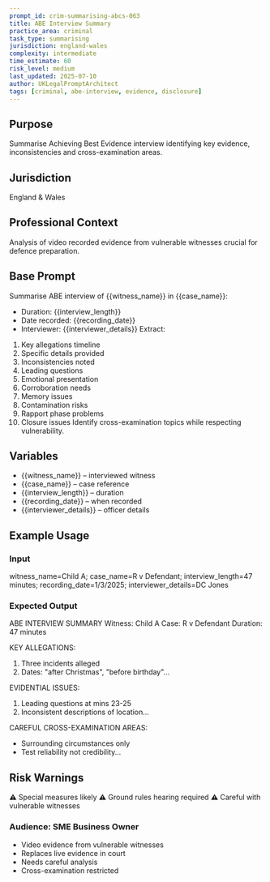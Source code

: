 ```yaml
---
prompt_id: crim-summarising-abcs-063
title: ABE Interview Summary
practice_area: criminal
task_type: summarising
jurisdiction: england-wales
complexity: intermediate
time_estimate: 60
risk_level: medium
last_updated: 2025-07-10
author: UKLegalPromptArchitect
tags: [criminal, abe-interview, evidence, disclosure]
---
```


## Purpose
Summarise Achieving Best Evidence interview identifying key evidence, inconsistencies and cross-examination areas.

## Jurisdiction
England & Wales

## Professional Context
Analysis of video recorded evidence from vulnerable witnesses crucial for defence preparation.

## Base Prompt
Summarise ABE interview of {{witness_name}} in {{case_name}}:
- Duration: {{interview_length}}
- Date recorded: {{recording_date}}
- Interviewer: {{interviewer_details}}
Extract:
1. Key allegations timeline
2. Specific details provided
3. Inconsistencies noted
4. Leading questions
5. Emotional presentation
6. Corroboration needs
7. Memory issues
8. Contamination risks
9. Rapport phase problems
10. Closure issues
Identify cross-examination topics while respecting vulnerability.

## Variables
- {{witness_name}} – interviewed witness
- {{case_name}} – case reference
- {{interview_length}} – duration
- {{recording_date}} – when recorded
- {{interviewer_details}} – officer details

## Example Usage
### Input
witness_name=Child A; case_name=R v Defendant; interview_length=47 minutes; recording_date=1/3/2025; interviewer_details=DC Jones

### Expected Output
ABE INTERVIEW SUMMARY
Witness: Child A
Case: R v Defendant
Duration: 47 minutes

KEY ALLEGATIONS:
1. Three incidents alleged
2. Dates: "after Christmas", "before birthday"...

EVIDENTIAL ISSUES:
1. Leading questions at mins 23-25
2. Inconsistent descriptions of location...

CAREFUL CROSS-EXAMINATION AREAS:
- Surrounding circumstances only
- Test reliability not credibility...

## Risk Warnings
⚠️ Special measures likely
⚠️ Ground rules hearing required
⚠️ Careful with vulnerable witnesses

### Audience: SME Business Owner
- Video evidence from vulnerable witnesses
- Replaces live evidence in court
- Needs careful analysis
- Cross-examination restricted
